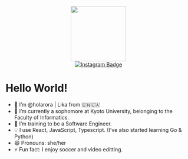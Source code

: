 <div id="header" align="center">
  <img src="https://media.giphy.com/media/v1.Y2lkPTc5MGI3NjExdXRtY2xwZzdibno0MjIydnJ0Ym53azF4emx2MHNzOGx3cDQ3N2U5eSZlcD12MV9pbnRlcm5hbF9naWZfYnlfaWQmY3Q9Zw/HzPtbOKyBoBFsK4hyc/giphy.gif" width="150"/>
</div>
<div id="badges" align="center">
  <a href="https://www.instagram.com/lika.2911/">
    <img src="https://img.shields.io/badge/Instagram-purple?style=for-the-badge&logo=instagram&logoColor=white" alt="Instagram Badge"/>
  </a>
<!--   <a href="https://www.youtube.com/channel/UCPmcI8QRpiCLjy9uOWxKODQ">
    <img src="https://img.shields.io/badge/YouTube-red?style=for-the-badge&logo=youtube&logoColor=white" alt="Youtube Badge"/>
  </a> -->
</div>

<h1>
  Hello World!
</h1>

- 👋 I’m @holarora | Lika from 🇨🇳🇨🇦
- 🌱 I’m currently a sophomore at Kyoto University, belonging to the Faculty of Informatics.
- :telescope: I’m training to be a Software Engineer. 
- 💡 I use React, JavaScript, Typescript. (I've also started learning Go & Python)
- 😄 Pronouns: she/her
- ⚡ Fun fact: I enjoy soccer and video editting.

<!---
holarora/holarora is a ✨ special ✨ repository because its `README.md` (this file) appears on your GitHub profile.
You can click the Preview link to take a look at your changes.
--->

